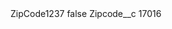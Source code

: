 <?xml version="1.0" encoding="UTF-8"?>
<CustomMetadata xmlns="http://soap.sforce.com/2006/04/metadata" xmlns:xsi="http://www.w3.org/2001/XMLSchema-instance" xmlns:xsd="http://www.w3.org/2001/XMLSchema">
    <label>ZipCode1237</label>
    <protected>false</protected>
    <values>
        <field>Zipcode__c</field>
        <value xsi:type="xsd:string">17016</value>
    </values>
</CustomMetadata>
